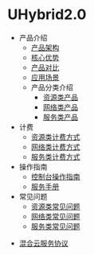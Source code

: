 # UHybrid2.0

* 产品介绍
  * [产品架构](/uhybrid2.0/introduction/product_architecture)
  * [核心优势](/uhybrid2.0/fees/network_fees)
  * [产品对比](/uhybrid2.0/fees/service_fees)
  * [应用场景](/uhybrid2.0/fees/service_fees)
  * 产品分类介绍
    * [资源类产品](/uhybrid2.0/product_classify_int/resource_int)
    * [网络类产品](/uhybrid2.0/product_classify_int/network_int)
    * [服务类产品](/uhybrid2.0/product_classify_int/server_int)
* 计费
  * [资源类计费方式](/uhybrid2.0/fees/resource_fees)
  * [网络类计费方式](/uhybrid2.0/fees/network_fees)
  * [服务类计费方式](/uhybrid2.0/fees/service_fees)
* 操作指南
  * [控制台操作指南](/uhybrid2.0/operation_manual/console_om)
  * [服务手册](/uhybrid2.0/operation_manual/service_om)
* 常见问题
  * [资源类常见问题](/uhybrid2.0/q&a/resource_q&a)
  * [网络类常见问题](/uhybrid2.0/q&a/network_q&a)
  * [服务类常见问题](/uhybrid2.0/q&a/service_q&a)

- [混合云服务协议](/uhybrid2.0/service_protocol)




